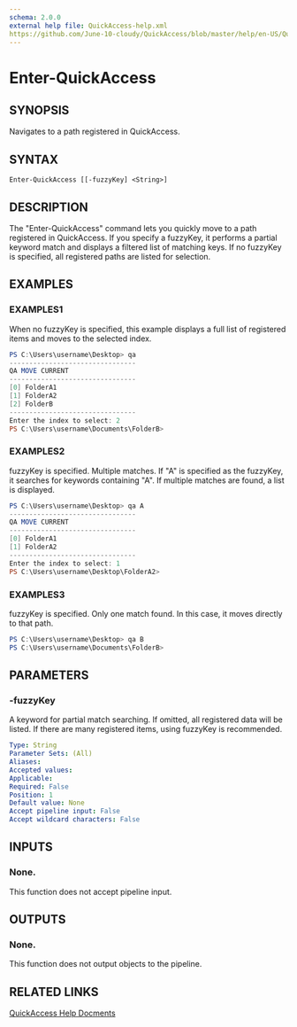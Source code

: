 ```yaml
---
schema: 2.0.0
external help file: QuickAccess-help.xml
https://github.com/June-10-cloudy/QuickAccess/blob/master/help/en-US/QuickAccess-help.xml 
---
```

# Enter-QuickAccess
## SYNOPSIS
Navigates to a path registered in QuickAccess.
## SYNTAX
```
Enter-QuickAccess [[-fuzzyKey] <String>]
```
## DESCRIPTION
The "Enter-QuickAccess" command lets you quickly move to a path registered in QuickAccess.
If you specify a fuzzyKey, it performs a partial keyword match and displays
a filtered list of matching keys. If no fuzzyKey is specified, all registered
paths are listed for selection.
## EXAMPLES
### EXAMPLES1
When no fuzzyKey is specified, this example displays a full list of registered
items and moves to the selected index.
```PowerShell
PS C:\Users\username\Desktop> qa
--------------------------------
QA MOVE CURRENT
--------------------------------
[0] FolderA1
[1] FolderA2
[2] FolderB
--------------------------------
Enter the index to select: 2
PS C:\Users\username\Documents\FolderB> 
```
### EXAMPLES2 
fuzzyKey is specified. Multiple matches.
If "A" is specified as the fuzzyKey, it searches for keywords containing "A".
If multiple matches are found, a list is displayed.
```PowerShell
PS C:\Users\username\Desktop> qa A
--------------------------------
QA MOVE CURRENT
--------------------------------
[0] FolderA1
[1] FolderA2
--------------------------------
Enter the index to select: 1
PS C:\Users\username\Desktop\FolderA2> 
```
### EXAMPLES3
fuzzyKey is specified. Only one match found. In this case, it moves directly to that path.
```PowerShell
PS C:\Users\username\Desktop> qa B
PS C:\Users\username\Documents\FolderB> 
```
## PARAMETERS
### -fuzzyKey
A keyword for partial match searching.
If omitted, all registered data will be listed.
If there are many registered items, using fuzzyKey is recommended.
```yaml
Type: String
Parameter Sets: (All)
Aliases:
Accepted values:
Applicable:
Required: False
Position: 1
Default value: None
Accept pipeline input: False
Accept wildcard characters: False
```
## INPUTS
### None.
This function does not accept pipeline input.
## OUTPUTS
### None.
This function does not output objects to the pipeline.
## RELATED LINKS
[QuickAccess Help Docments](https://github.com/June-10-cloudy/QuickAccess-Help)